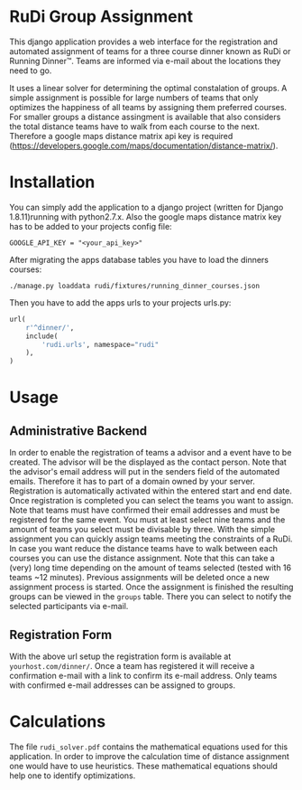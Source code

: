 RuDi Group Assignment
=====================

This django application provides a web interface for the registration and automated assignment of teams for a three course dinner known as RuDi or Running Dinner™.
Teams are informed via e-mail about the locations they need to go.

It uses a linear solver for determining the optimal constalation of groups.
A simple assignment is possible for large numbers of teams that only optimizes the happiness of all teams by assigning them preferred courses.
For smaller groups a distance assingment is available that also considers the total distance teams have to walk from each course to the next. Therefore a google maps distance matrix api key is required (<https://developers.google.com/maps/documentation/distance-matrix/>).

# Installation

You can simply add the application to a django project (written for Django 1.8.11)running with python2.7.x.
Also the google maps distance matrix key has to be added to your projects config file:

`GOOGLE_API_KEY = "<your_api_key>"`

After migrating the apps database tables you have to load the dinners courses:

`./manage.py loaddata rudi/fixtures/running_dinner_courses.json`

Then you have to add the apps urls to your projects urls.py:

```python
url(
    r'^dinner/',
    include(
        'rudi.urls', namespace="rudi"
    ),
)
```

# Usage

## Administrative Backend

In order to enable the registration of teams a advisor and a event have to be created.
The advisor will be the displayed as the contact person. Note that the advisor's email address will put in the senders field of the automated emails. Therefore it has to part of a domain owned by your server.
Registration is automatically activated within the entered start and end date.
Once registration is completed you can select the teams you want to assign. Note that teams must have confirmed their email addresses and must be registered for the same event. You must at least select nine teams and the amount of teams you select must be divisable by three. With the simple assignment you can quickly assign teams meeting the constraints of a RuDi. In case you want reduce the distance teams have to walk between each courses you can use the distance assignment. Note that this can take a (very) long time depending on the amount of teams selected (tested with 16 teams ~12 minutes). Previous assignments will be deleted once a new assignment process is started.
Once the assignment is finished the resulting groups can be viewed in the `groups` table. There you can select to notify the selected participants via e-mail.

## Registration Form

With the above url setup the registration form is available at `yourhost.com/dinner/`. Once a team has registered it will receive a confirmation e-mail with a link to confirm its e-mail address. Only teams with confirmed e-mail addresses can be assigned to groups.

# Calculations

The file `rudi_solver.pdf` contains the mathematical equations used for this application. In order to improve the calculation time of distance assignment one would have to use heuristics. These mathematical equations should help one to identify optimizations.
